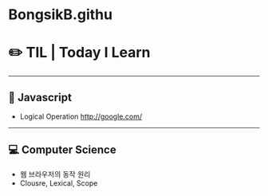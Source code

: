 # BongsikB.githu 
# ✏️ TIL | Today I Learn

<hr>

## 🌱 Javascript
* Logical Operation  <http://google.com/>

<hr>

## 💻 Computer Science
* 웹 브라우저의 동작 원리
* Clousre, Lexical, Scope
